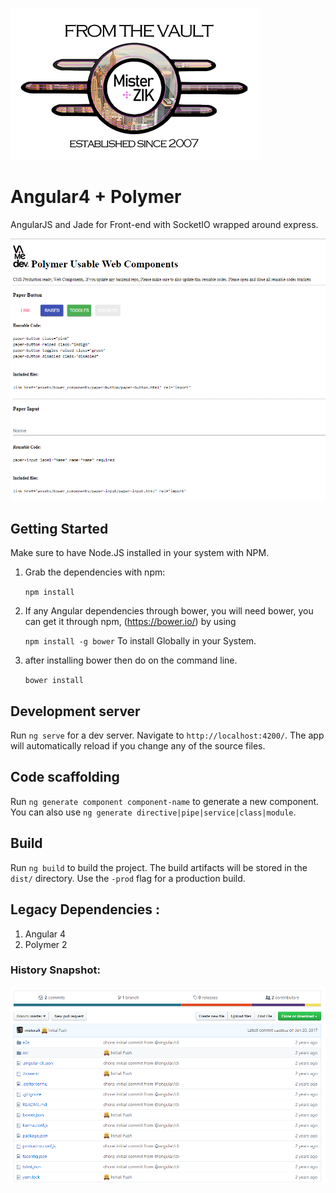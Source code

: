 ![alt text](from-the-vault-misterzik.png "FROM THE VAULT")

# Angular4 + Polymer 

AngularJS and Jade for Front-end with SocketIO wrapped around express. 

![alt text](demo.png "FROM THE VAULT")



## Getting Started

Make sure to have Node.JS installed in your system with NPM.

 1) Grab the dependencies with npm:

    `npm install`

2) If any Angular dependencies through bower, you will need bower, you can get it through npm, (https://bower.io/) by using

    `npm install -g bower`
To install Globally in your System.

3) after installing bower then do on the command line.

    `bower install`

## Development server

Run `ng serve` for a dev server. Navigate to `http://localhost:4200/`. The app will automatically reload if you change any of the source files.

## Code scaffolding

Run `ng generate component component-name` to generate a new component. You can also use `ng generate directive|pipe|service|class|module`.

## Build

Run `ng build` to build the project. The build artifacts will be stored in the `dist/` directory. Use the `-prod` flag for a production build.



## Legacy Dependencies :

1) Angular 4
2) Polymer 2


### History Snapshot:

![alt text](history.png "FROM THE VAULT")

